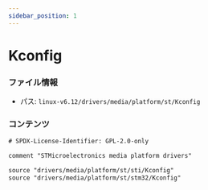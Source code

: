 ```yaml
---
sidebar_position: 1
---
```

# Kconfig

### ファイル情報

- パス: `linux-v6.12/drivers/media/platform/st/Kconfig`

### コンテンツ

```txt
# SPDX-License-Identifier: GPL-2.0-only

comment "STMicroelectronics media platform drivers"

source "drivers/media/platform/st/sti/Kconfig"
source "drivers/media/platform/st/stm32/Kconfig"

```
